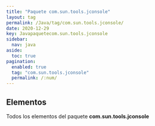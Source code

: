 ```yaml
---
title: "Paquete com.sun.tools.jconsole"
layout: tag
permalink: /Java/tag/com.sun.tools.jconsole/
date: 2020-12-29
key: Javapaquetecom.sun.tools.jconsole
sidebar: 
  nav: java
aside: 
  toc: true
pagination: 
  enabled: true
  tag: "com.sun.tools.jconsole"
  permalink: /:num/
---
```


<h2>Elementos</h2>
Todos los elementos del paquete <strong>com.sun.tools.jconsole</strong>
